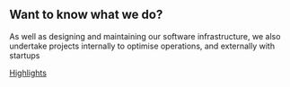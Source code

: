 <link href="https://unpkg.com/tailwindcss@^2/dist/tailwind.min.css" rel="stylesheet">

<div class="relative mx-32 my-28 p-5 bg-gray-100">

  <div class="home-tab-contents">
    <h2 class="text-2xl">Want to know what we do?</h2>
    <p class="relative h-3/6">As well as designing and maintaining our software infrastructure, we also undertake projects internally to optimise operations, and externally with startups</p>
    <a class="font-bold hover:text-white hover:underline" href="/highlights"><div class="relative text-white align-bottom text-center m-auto rounded-md bg-blue-900 leading-7">Highlights</div></a>
  </div>

</div>
